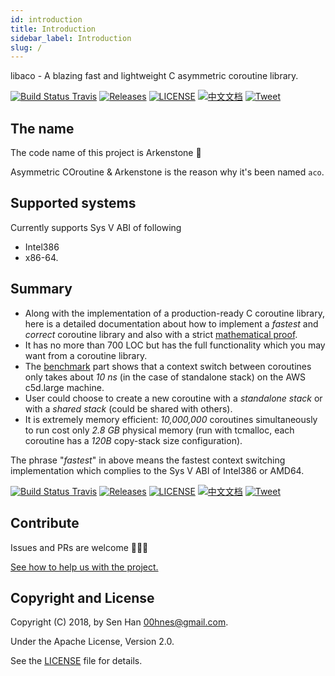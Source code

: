 ```yaml
---
id: introduction
title: Introduction
sidebar_label: Introduction
slug: /
---
```


libaco - A blazing fast and lightweight C asymmetric coroutine library.

[![Build Status Travis](https://img.shields.io/travis/hnes/libaco.svg?style=flat-square&&branch=master)](https://travis-ci.org/hnes/libaco)
[![Releases](https://img.shields.io/github/release/hnes/libaco/all.svg?style=flat-square)](https://github.com/hnes/libaco/releases)
[![LICENSE](https://img.shields.io/github/license/hnes/libaco.svg?style=flat-square)](https://github.com/hnes/libaco/blob/master/LICENSE)
[![中文文档](https://img.shields.io/badge/doc-en%20+%20中文-blue.svg?style=flat-square)](https://github.com/hnes/libaco/blob/master/README_zh.md)
[![Tweet](https://img.shields.io/twitter/url/http/shields.io.svg?style=social)](https://twitter.com/intent/tweet?text=libaco+-+A+blazing+fast+and+lightweight+C+asymmetric+coroutine+library&url=https://github.com/hnes/libaco&via=00hnes)

## The name

The code name of this project is Arkenstone 💎

Asymmetric COroutine & Arkenstone is the reason why it's been named `aco`.

## Supported systems

Currently supports Sys V ABI of following
 - Intel386 
 - x86-64.

## Summary

- Along with the implementation of a production-ready C coroutine library, here is a detailed documentation about how to implement a *fastest* and *correct* coroutine library and also with a strict [mathematical proof](proof-of-correctness).
- It has no more than 700 LOC but has the full functionality which you may want from a coroutine library.
- The [benchmark](benchmark) part shows that a context switch between coroutines only takes about *10 ns* (in the case of standalone stack) on the AWS c5d.large machine.
- User could choose to create a new coroutine with a *standalone stack* or with a *shared stack* (could be shared with others).
- It is extremely memory efficient: *10,000,000* coroutines simultaneously to run cost only *2.8 GB* physical memory (run with tcmalloc, each coroutine has a *120B* copy-stack size configuration).

The phrase "*fastest*" in above means the fastest context switching implementation which complies to the Sys V ABI of Intel386 or AMD64.

[![Build Status Travis](https://img.shields.io/travis/hnes/libaco.svg?style=flat-square&&branch=master)](https://travis-ci.org/hnes/libaco)
[![Releases](https://img.shields.io/github/release/hnes/libaco/all.svg?style=flat-square)](https://github.com/hnes/libaco/releases)
[![LICENSE](https://img.shields.io/github/license/hnes/libaco.svg?style=flat-square)](https://github.com/hnes/libaco/blob/master/LICENSE)
[![中文文档](https://img.shields.io/badge/doc-en%20+%20中文-blue.svg?style=flat-square)](https://github.com/hnes/libaco/blob/master/README_zh.md)
[![Tweet](https://img.shields.io/twitter/url/http/shields.io.svg?style=social)](https://twitter.com/intent/tweet?text=libaco+-+A+blazing+fast+and+lightweight+C+asymmetric+coroutine+library&url=https://github.com/hnes/libaco&via=00hnes)

## Contribute

Issues and PRs are welcome 🎉🎉🎉

[See how to help us with the project.](/support)

## Copyright and License

Copyright (C) 2018, by Sen Han [<00hnes@gmail.com>](mailto:00hnes@gmail.com).

Under the Apache License, Version 2.0.

See the [LICENSE](https://github.com/hnes/libaco/blob/master/LICENSE) file for details.